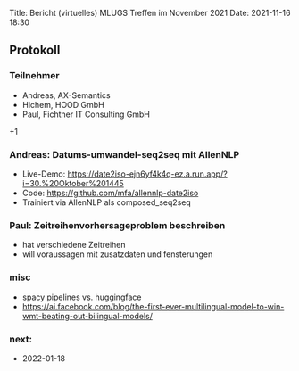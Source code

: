 Title: Bericht (virtuelles) MLUGS Treffen im November 2021
Date: 2021-11-16 18:30

## Protokoll

### Teilnehmer

- Andreas, AX-Semantics
- Hichem, HOOD GmbH
- Paul, Fichtner IT Consulting GmbH

+1


### Andreas: Datums-umwandel-seq2seq mit AllenNLP

- Live-Demo: <https://date2iso-ejn6yf4k4q-ez.a.run.app/?i=30.%20Oktober%201445>
- Code: <https://github.com/mfa/allennlp-date2iso>
- Trainiert via AllenNLP als composed_seq2seq


### Paul: Zeitreihenvorhersageproblem beschreiben

- hat verschiedene Zeitreihen
- will voraussagen mit zusatzdaten und fensterungen


### misc

- spacy pipelines vs. huggingface
- <https://ai.facebook.com/blog/the-first-ever-multilingual-model-to-win-wmt-beating-out-bilingual-models/>


### next:

- 2022-01-18
